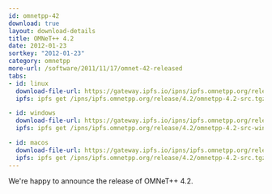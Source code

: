 ```yaml
---
id: omnetpp-42
download: true
layout: download-details
title: OMNeT++ 4.2
date: 2012-01-23
sortkey: "2012-01-23"
category: omnetpp
more-url: /software/2011/11/17/omnet-42-released
tabs:
- id: linux
  download-file-url: https://gateway.ipfs.io/ipns/ipfs.omnetpp.org/release/4.2/omnetpp-4.2-src.tgz
  ipfs: ipfs get /ipns/ipfs.omnetpp.org/release/4.2/omnetpp-4.2-src.tgz

- id: windows
  download-file-url: https://gateway.ipfs.io/ipns/ipfs.omnetpp.org/release/4.2/omnetpp-4.2-src-windows.zip
  ipfs: ipfs get /ipns/ipfs.omnetpp.org/release/4.2/omnetpp-4.2-src-windows.zip

- id: macos
  download-file-url: https://gateway.ipfs.io/ipns/ipfs.omnetpp.org/release/4.2/omnetpp-4.2-src.tgz
  ipfs: ipfs get /ipns/ipfs.omnetpp.org/release/4.2/omnetpp-4.2-src.tgz
---
```


We're happy to announce the release of OMNeT++ 4.2.

